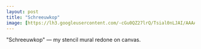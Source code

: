 ```yaml
---
layout: post
title: "Schreeuwkop"
image: [https://lh3.googleusercontent.com/-cGu0QZ27lrQ/Tsial0nLJAI/AAAAAAAAAUI/TxYWu-XEGXA/w480/schreeuwkop.jpg, Schreeuwkop]
---
```


"Schreeuwkop" — my stencil mural redone on canvas.
